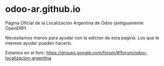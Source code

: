 odoo-ar.github.io
=================

Página Oficial de la Localización Argentina de Odoo (antiguamente OpenERP)

Necesitamos manos para ayudar con la edicion de esta pagina. Los que le interese ayudar pueden hacerlo. 

Estamos en el foro: https://groups.google.com/forum/#!forum/odoo-localizacion-argentina

